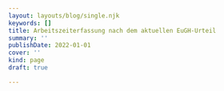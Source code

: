 ```yaml
---
layout: layouts/blog/single.njk
keywords: []
title: Arbeitszeiterfassung nach dem aktuellen EuGH-Urteil
summary: ''
publishDate: 2022-01-01
cover: ''
kind: page
draft: true

---
```

